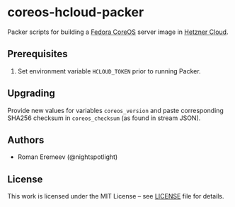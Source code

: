 # coreos-hcloud-packer

Packer scripts for building a [Fedora CoreOS](https://fedoraproject.org/coreos/) server image in [Hetzner Cloud](https://www.hetzner.com/cloud/).

## Prerequisites

1. Set environment variable `HCLOUD_TOKEN` prior to running Packer.

## Upgrading

Provide new values for variables `coreos_version` and paste corresponding SHA256 checksum in `coreos_checksum` (as found in stream JSON).

## Authors

* Roman Eremeev (@nightspotlight)

## License

This work is licensed under the MIT License – see [LICENSE](LICENSE) file for details.
